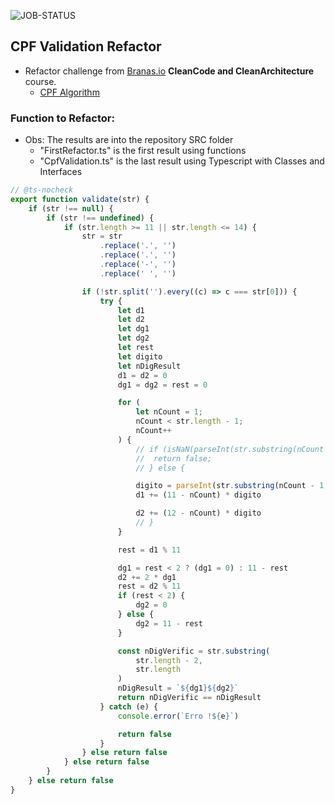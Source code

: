![JOB-STATUS](https://github.com/LucasSGomide/ecommerce-clean-arch/actions/workflows/github-action.yml/badge.svg)

## CPF Validation Refactor

-   Refactor challenge from [Branas.io](https://app.branas.io/public/products) **CleanCode and CleanArchitecture** course.
    -   [CPF Algorithm](https://www.macoratti.net/alg_cpf.htm)

### Function to Refactor:

-   Obs: The results are into the repository SRC folder
    -   "FirstRefactor.ts" is the first result using functions
    -   "CpfValidation.ts" is the last result using Typescript with Classes and Interfaces

```javascript
// @ts-nocheck
export function validate(str) {
    if (str !== null) {
        if (str !== undefined) {
            if (str.length >= 11 || str.length <= 14) {
                str = str
                    .replace('.', '')
                    .replace('.', '')
                    .replace('-', '')
                    .replace(' ', '')

                if (!str.split('').every((c) => c === str[0])) {
                    try {
                        let d1
                        let d2
                        let dg1
                        let dg2
                        let rest
                        let digito
                        let nDigResult
                        d1 = d2 = 0
                        dg1 = dg2 = rest = 0

                        for (
                            let nCount = 1;
                            nCount < str.length - 1;
                            nCount++
                        ) {
                            // if (isNaN(parseInt(str.substring(nCount -1, nCount)))) {
                            // 	return false;
                            // } else {

                            digito = parseInt(str.substring(nCount - 1, nCount))
                            d1 += (11 - nCount) * digito

                            d2 += (12 - nCount) * digito
                            // }
                        }

                        rest = d1 % 11

                        dg1 = rest < 2 ? (dg1 = 0) : 11 - rest
                        d2 += 2 * dg1
                        rest = d2 % 11
                        if (rest < 2) {
                            dg2 = 0
                        } else {
                            dg2 = 11 - rest
                        }

                        const nDigVerific = str.substring(
                            str.length - 2,
                            str.length
                        )
                        nDigResult = `${dg1}${dg2}`
                        return nDigVerific == nDigResult
                    } catch (e) {
                        console.error(`Erro !${e}`)

                        return false
                    }
                } else return false
            } else return false
        }
    } else return false
}
```
